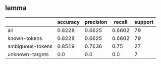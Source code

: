 
## lemma

|                  | accuracy | precision | recall | support |
|------------------|----------|-----------|--------|---------|
| all              | 0.8228   | 0.6625    | 0.6602 | 79      |
| known-tokens     | 0.8228   | 0.6625    | 0.6602 | 79      |
| ambiguous-tokens | 0.8519   | 0.7636    | 0.75   | 27      |
| unknown-targets  | 0.0      | 0.0       | 0.0    | 7       |

